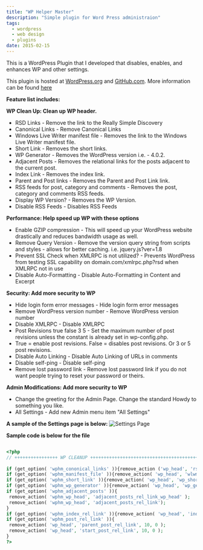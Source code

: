 ```yaml
---
title: "WP Helper Master"
description: "Simple plugin for Word Press administraion"
tags:
  - wordpress
  - web design
  - plugins
date: 2015-02-15
---
```


This is a WordPress Plugin that I developed that disables, enables, and enhances WP and other settings.

This plugin is hosted at [WordPress.org](https://wordpress.org/plugins/wp-helper-master/) and [GitHub.com](https://github.com/cjerrington/WP-Helper). More information can be found [here](https://cjerrington.github.io/WP-Helper/)

**Feature list includes:**

**WP Clean Up: Clean up WP header.**

* RSD Links - Remove the link to the Really Simple Discovery
* Canonical Links - Remove Canonical Links
* Windows Live Writer manifest file - Removes the link to the Windows Live Writer manifest file.
* Short Link - Removes the short links.
* WP Generator - Removes the WordPress version i.e. - 4.0.2.
* Adjacent Posts - Removes the relational links for the posts adjacent to the current post.
* Index Link - Removes the index link.
* Parent and Post links - Removes the Parent and Post Link link.
* RSS feeds for post, category and comments - Removes the post, category and comments RSS feeds.
* Display WP Version? - Removes the WP Version.
* Disable RSS Feeds - Disables RSS Feeds

**Performance: Help speed up WP with these options**

* Enable GZIP compression - This will speed up your WordPress website drastically and reduces bandwidth usage as well.
* Remove Query Version - Remove the version query string from scripts and styles - allows for better caching. i.e. jquery.js?ver=1.8
* Prevent SSL Check when XMLRPC is not utilized? - Prevents WordPress from testing SSL capability on domain.com/xmlrpc.php?rsd when XMLRPC not in use
* Disable Auto-Formatting - Disable Auto-Formatting in Content and Excerpt

**Security: Add more security to WP**

* Hide login form error messages - Hide login form error messages
* Remove WordPress version number - Remove WordPress version number
* Disable XMLRPC - Disable XMLRPC
* Post Revisions true false 3 5 - Set the maximum number of post revisions unless the constant is already set in wp-config.php.
* True = enable post revisions. False = disables post revisions. Or 3 or 5 post revisions.
* Disable Auto Linking - Disable Auto Linking of URLs in comments
* Disable self-ping - Disable self-ping
* Remove lost password link - Remove lost password link if you do not want people trying to reset your password or theirs.

**Admin Modifications: Add more security to WP**

* Change the greeting for the Admin Page. Change the standard Howdy to something you like.
* All Settings - Add new Admin menu item "All Settings"

**A sample of the Settings page is below:**
![Settings Page](/assets/images/blog/settings-page.jpg)

**Sample code is below for the file**

```php

<?php
// ++++++++++++++++ WP CLEANUP +++++++++++++++++++++++++++++++++++++++++++++++++++++++++++++++++++ //
  
if (get_option( 'wphm_cononical_links' )){remove_action ('wp_head', 'rsd_link');}
if (get_option( 'wphm_manifest_file' )){remove_action( 'wp_head', 'wlwmanifest_link');}
if (get_option( 'wphm_short_link' )){remove_action( 'wp_head', 'wp_shortlink_wp_head');}
if (get_option( 'wphm_wp_generator' )){remove_action( 'wp_head', 'wp_generator');}
if (get_option( 'wphm_adjacent_posts' )){
 remove_action( 'wphm_wp_head', 'adjacent_posts_rel_link_wp_head' );
 remove_action( 'wphm_wp_head', 'adjacent_posts_rel_link');
}
if (get_option( 'wphm_index_rel_link' )){remove_action( 'wp_head', 'index_rel_link' );}
if (get_option( 'wphm_post_rel_link' )){
 remove_action( 'wp_head', 'parent_post_rel_link', 10, 0 );
 remove_action( 'wp_head', 'start_post_rel_link', 10, 0 );
}
?>
```
